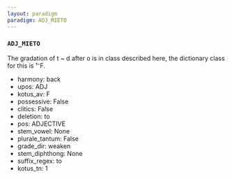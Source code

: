 ```yaml
---
layout: paradigm
paradigm: ADJ_MIETO
---
```

### ` ADJ_MIETO `

The gradation of t ~ d after o is in class described here, the dictionary class for this is ¹⁻F.
* harmony: back
* upos: ADJ
* kotus_av: F
* possessive: False
* clitics: False
* deletion: to
* pos: ADJECTIVE
* stem_vowel: None
* plurale_tantum: False
* grade_dir: weaken
* stem_diphthong: None
* suffix_regex: to
* kotus_tn: 1
